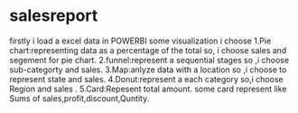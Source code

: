 # salesreport
 firstly i load a excel data in POWERBI
 some visualization i choose
 1.Pie chart:representing data as a percentage of the total so,
 i choose sales and segement for pie chart.
 2.funnel:represent a sequential stages so ,i choose sub-categorty and sales.
 3.Map:anlyze data with a location so ,i choose to represent state and sales.
 4.Donut:represent a each category so,i choose Region and sales .
 5.Card:Repesent total amount. some card represent like Sums of sales,profit,discount,Quntity.
 
